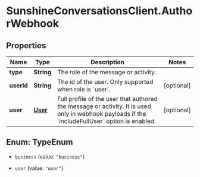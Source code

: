 # SunshineConversationsClient.AuthorWebhook

## Properties

Name | Type | Description | Notes
------------ | ------------- | ------------- | -------------
**type** | **String** | The role of the message or activity. | 
**userId** | **String** | The id of the user. Only supported when role is &#x60;user&#x60;. | [optional] 
**user** | [**User**](User.md) | Full profile of the user that authored the message or activity. It is used only in webhook payloads if the &#x60;includeFullUser&#x60; option is enabled. | [optional] 



## Enum: TypeEnum


* `business` (value: `"business"`)

* `user` (value: `"user"`)





